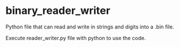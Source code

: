 # binary_reader_writer
Python file that can read and write in strings and digits into a .bin file.

Execute reader_writer.py file with python to use the code.
